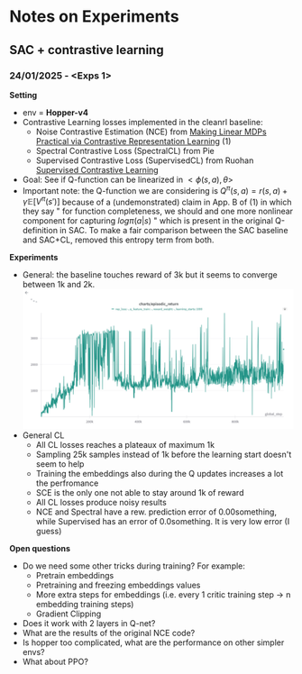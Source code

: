 # Notes on Experiments

## SAC + contrastive learning

### 24/01/2025 - \<Exps 1\>

**Setting**
* env = __Hopper-v4__
* Contrastive Learning losses implemented in the cleanrl baseline:
    * Noise Contrastive Estimation (NCE) from [Making Linear MDPs Practical via Contrastive Representation Learning](https://arxiv.org/pdf/2207.07150) (1)
    * Spectral Contrastive Loss (SpectralCL) from Pie
    * Supervised Contrastive Loss (SupervisedCL) from Ruohan [Supervised Contrastive Learning](https://arxiv.org/pdf/2004.11362.pdf)
* Goal: See if Q-function can be linearized in $<\phi(s,a), \theta>$
* Important note: the Q-function we are considering is $Q^\pi(s,a) = r(s,a) + \gamma \mathbb{E}[V^\pi (s')]$ because of a (undemonstrated) claim in App. B of (1) in which they say " for function completeness, we should and one more nonlinear component for capturing $log \pi (a|s)$ " which is present in the original Q-definition in SAC. To make a fair comparison between the SAC baseline and SAC+CL, removed this entropy term from both.

**Experiments**
* General: the baseline touches reward of 3k but it seems to converge between 1k and 2k. ![Vanilla SAC - Seed 0!](plots/250124/sac_baseline.png "Vanilla SAC")
* General CL
    * All CL losses reaches a plateaux of maximum 1k
    * Sampling 25k samples instead of 1k before the learning start doesn't seem to help
    * Training the embeddings also during the Q updates increases a lot the perfromance
    * SCE is the only one not able to stay around 1k of reward
    * All CL losses produce noisy results
    * NCE and Spectral have a rew. prediction error of 0.00something, while Supervised has an error of 0.0something. It is very low error (I guess)

**Open questions**
* Do we need some other tricks during training? For example:
    * Pretrain embeddings
    * Pretraining and freezing embeddings values
    * More extra steps for embeddings (i.e. every 1 critic training step -> n embedding training steps)
    * Gradient Clipping
* Does it work with 2 layers in Q-net?
* What are the results of the original NCE code?
* Is hopper too complicated, what are the performance on other simpler envs?
* What about PPO?